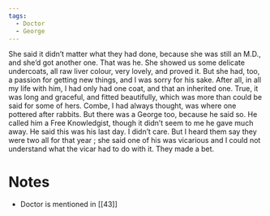 ```yaml
---
tags:
  - Doctor
  - George
---
```

She said it didn’t matter what they had done, because she was still an M.D., and she’d got another one. That was he. She showed us some delicate undercoats, all raw liver colour, very lovely, and proved it. But she had, too, a passion for getting new things, and I was sorry for his sake. After all, in all my life with him, I had only had one coat, and that an inherited one. True, it was long and graceful, and fitted beautifully, which was more than could be said for some of hers. Combe, I had always thought, was where one pottered after rabbits. But there was a George too, because he said so. He called him a Free Knowledgist, though it didn’t seem to me he gave much away. He said this was his last day. I didn’t care. But I heard them say they were two all for that year ; she said one of his was vicarious and I could not understand what the vicar had to do with it. They made a bet.

# Notes
- Doctor is mentioned in [[43]]